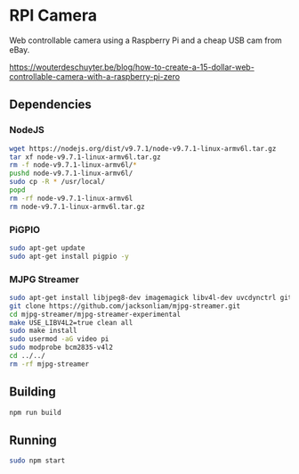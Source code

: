 # RPI Camera

Web controllable camera using a Raspberry Pi and a cheap USB cam from eBay.

https://wouterdeschuyter.be/blog/how-to-create-a-15-dollar-web-controllable-camera-with-a-raspberry-pi-zero

## Dependencies

### NodeJS

```bash
wget https://nodejs.org/dist/v9.7.1/node-v9.7.1-linux-armv6l.tar.gz
tar xf node-v9.7.1-linux-armv6l.tar.gz
rm -f node-v9.7.1-linux-armv6l/*
pushd node-v9.7.1-linux-armv6l/
sudo cp -R * /usr/local/
popd
rm -rf node-v9.7.1-linux-armv6l
rm node-v9.7.1-linux-armv6l.tar.gz
```

### PiGPIO

```bash
sudo apt-get update
sudo apt-get install pigpio -y
```

### MJPG Streamer

```bash
sudo apt-get install libjpeg8-dev imagemagick libv4l-dev uvcdynctrl git cmake -y
git clone https://github.com/jacksonliam/mjpg-streamer.git
cd mjpg-streamer/mjpg-streamer-experimental
make USE_LIBV4L2=true clean all
sudo make install
sudo usermod -aG video pi
sudo modprobe bcm2835-v4l2
cd ../../
rm -rf mjpg-streamer
```

## Building

```bash
npm run build
```

## Running

```bash
sudo npm start
```
